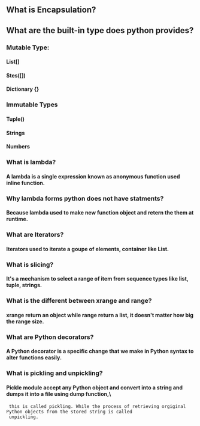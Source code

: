 ## What is Encapsulation?


## What are the built-in type does python provides?
### Mutable Type:
#### List[]
#### Stes([])
#### Dictionary {}

### Immutable Types
#### Tuple()
#### Strings
#### Numbers

### What is lambda?
#### A lambda is a single expression known as anonymous function used inline function.

### Why lambda forms python does not have statments?
#### Because lambda used to make new function object and retern the them at runtime.

### What are Iterators?
#### Iterators used to iterate a goupe of elements, container like List.

### What is slicing?
#### It's a mechanism to select a range of item from sequence types like list, tuple, strings.

### What is the different between xrange and range?
#### xrange return an object while range return a list, it doesn't matter how big the range size.

### What are Python decorators?
#### A Python decorator is a specific change that we make in Python syntax to alter functions easily.

### What is pickling and unpickling?
#### Pickle module accept any Python object and convert into a string and dumps it into a file using dump function,\
     this is called pickling. While the process of retrieving orgiginal Python objects from the stored string is called
     unpickling.